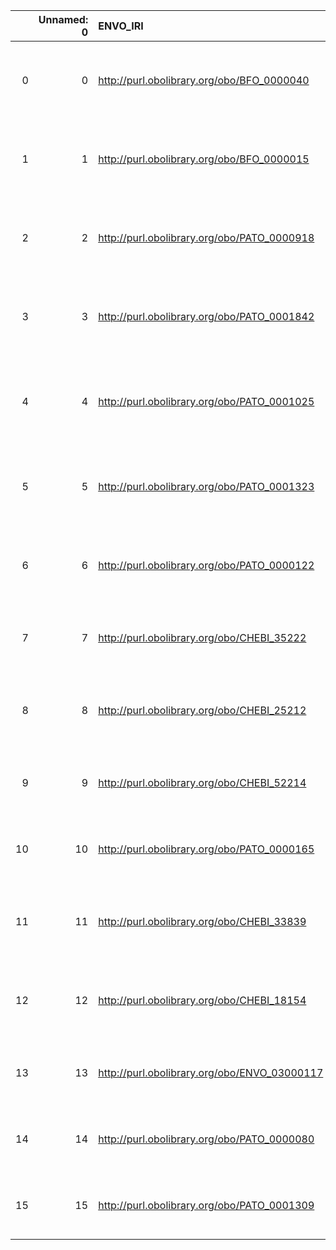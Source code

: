 |    |   Unnamed: 0 | ENVO_IRI                                     | ENVO_DESC                                                                                                          | SBO_IRI                              | SBO_DESC                     |
|---:|-------------:|:---------------------------------------------|:-------------------------------------------------------------------------------------------------------------------|:-------------------------------------|:-----------------------------|
|  0 |            0 | http://purl.obolibrary.org/obo/BFO_0000040   | {'label': 'material entity', 'prefLabel': 'material entity', 'altLabel': None, 'name': 'BFO_0000040'}              | http://biomodels.net/SBO/SBO_0000240 | {'label': 'material entity'} |
|  1 |            1 | http://purl.obolibrary.org/obo/BFO_0000015   | {'label': 'process', 'prefLabel': 'process', 'altLabel': None, 'name': 'BFO_0000015'}                              | http://biomodels.net/SBO/SBO_0000375 | {'label': 'process'}         |
|  2 |            2 | http://purl.obolibrary.org/obo/PATO_0000918  | {'label': 'volume (quality)', 'prefLabel': 'volume (quality)', 'altLabel': 'volume', 'name': 'PATO_0000918'}       | http://biomodels.net/SBO/SBO_0000468 | {'label': 'volume'}          |
|  3 |            3 | http://purl.obolibrary.org/obo/PATO_0001842  | {'label': 'pH (quality)', 'prefLabel': 'pH (quality)', 'altLabel': 'pH', 'name': 'PATO_0001842'}                   | http://biomodels.net/SBO/SBO_0000304 | {'label': 'pH'}              |
|  4 |            4 | http://purl.obolibrary.org/obo/PATO_0001025  | {'label': 'pressure (quality)', 'prefLabel': 'pressure (quality)', 'altLabel': 'pressure', 'name': 'PATO_0001025'} | http://biomodels.net/SBO/SBO_0000279 | {'label': 'pressure'}        |
|  5 |            5 | http://purl.obolibrary.org/obo/PATO_0001323  | {'label': 'area (quality)', 'prefLabel': 'area (quality)', 'altLabel': 'area', 'name': 'PATO_0001323'}             | http://biomodels.net/SBO/SBO_0000467 | {'label': 'area'}            |
|  6 |            6 | http://purl.obolibrary.org/obo/PATO_0000122  | {'label': 'length (quality)', 'prefLabel': 'length (quality)', 'altLabel': 'length', 'name': 'PATO_0000122'}       | http://biomodels.net/SBO/SBO_0000466 | {'label': 'length'}          |
|  7 |            7 | http://purl.obolibrary.org/obo/CHEBI_35222   | {'label': 'inhibitor', 'prefLabel': None, 'altLabel': None, 'name': 'CHEBI_35222'}                                 | http://biomodels.net/SBO/SBO_0000020 | {'label': 'inhibitor'}       |
|  8 |            8 | http://purl.obolibrary.org/obo/CHEBI_25212   | {'label': 'metabolite', 'prefLabel': None, 'altLabel': None, 'name': 'CHEBI_25212'}                                | http://biomodels.net/SBO/SBO_0000299 | {'label': 'metabolite'}      |
|  9 |            9 | http://purl.obolibrary.org/obo/CHEBI_52214   | {'label': 'ligand', 'prefLabel': None, 'altLabel': None, 'name': 'CHEBI_52214'}                                    | http://biomodels.net/SBO/SBO_0000280 | {'label': 'ligand'}          |
| 10 |           10 | http://purl.obolibrary.org/obo/PATO_0000165  | {'label': 'time', 'prefLabel': None, 'altLabel': None, 'name': 'PATO_0000165'}                                     | http://biomodels.net/SBO/SBO_0000345 | {'label': 'time'}            |
| 11 |           11 | http://purl.obolibrary.org/obo/CHEBI_33839   | {'label': 'Macromolecule', 'prefLabel': None, 'altLabel': None, 'name': 'CHEBI_33839'}                             | http://biomodels.net/SBO/SBO_0000245 | {'label': 'Macromolecule'}   |
| 12 |           12 | http://purl.obolibrary.org/obo/CHEBI_18154   | {'label': 'polysaccharide', 'prefLabel': None, 'altLabel': None, 'name': 'CHEBI_18154'}                            | http://biomodels.net/SBO/SBO_0000249 | {'label': 'polysaccharide'}  |
| 13 |           13 | http://purl.obolibrary.org/obo/ENVO_03000117 | {'label': 'channel', 'prefLabel': None, 'altLabel': None, 'name': 'ENVO_03000117'}                                 | http://biomodels.net/SBO/SBO_0000242 | {'label': 'channel'}         |
| 14 |           14 | http://purl.obolibrary.org/obo/PATO_0000080  | {'label': 'amplitude', 'prefLabel': None, 'altLabel': None, 'name': 'PATO_0000080'}                                | http://biomodels.net/SBO/SBO_0000492 | {'label': 'amplitude'}       |
| 15 |           15 | http://purl.obolibrary.org/obo/PATO_0001309  | {'label': 'duration', 'prefLabel': None, 'altLabel': None, 'name': 'PATO_0001309'}                                 | http://biomodels.net/SBO/SBO_0000347 | {'label': 'duration'}        |